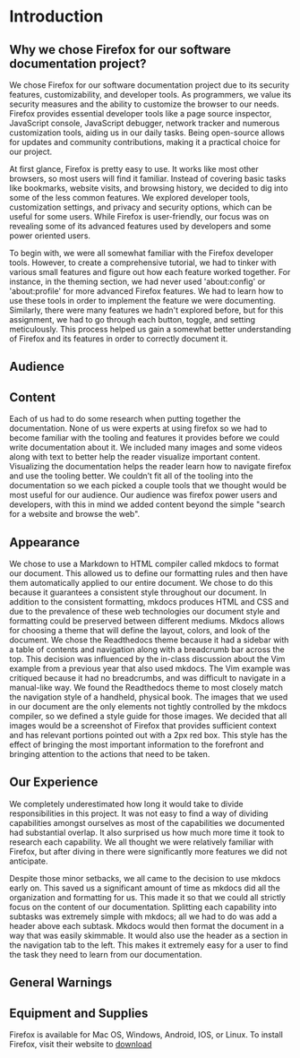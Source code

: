 # Introduction


## Why we chose Firefox for our software documentation project?

We chose Firefox for our software documentation project due to its security features, customizability, and developer tools. As programmers, we value its security measures and the ability to customize the browser to our needs. Firefox provides essential developer tools like a page source inspector, JavaScript console, JavaScript debugger, network tracker and numerous customization tools, aiding us in our daily tasks. Being open-source allows for updates and community contributions, making it a practical choice for our project.

At first glance, Firefox is pretty easy to use. It works like most other browsers, so most users will find it familiar. Instead of covering basic tasks like bookmarks, website visits, and browsing history, we decided to dig into some of the less common features. We explored developer tools, customization settings, and privacy and security options, which can be useful for some users. While Firefox is user-friendly, our focus was on revealing some of its advanced features used by developers and some power oriented users.	

To begin with, we were all somewhat familiar with the Firefox developer tools. However, to create a comprehensive tutorial, we had to tinker with various small features and figure out how each feature worked together. For instance, in the theming section, we had never used 'about:config' or 'about:profile' for more advanced Firefox features. We had to learn how to use these tools in order to implement the feature we were documenting. Similarly, there were many features we hadn't explored before, but for this assignment, we had to go through each button, toggle, and setting meticulously. This process helped us gain a somewhat better understanding of Firefox and its features in order to correctly document it.

## Audience

## Content
Each of us had to do some research when putting together the documentation. None of us were experts at using firefox so we had to become familiar with the tooling and features it provides before we could write documentation about it. We included many images and some videos along with text to better help the reader visualize important content. Visualizing the documentation helps the reader learn how to navigate firefox and use the tooling better.  We couldn’t fit all of the tooling into the documentation so we each picked a couple tools that we thought would be most useful for our audience. Our audience was firefox power users and developers, with this in mind we added content beyond the simple "search for a website and browse the web".

## Appearance
We chose to use a Markdown to HTML compiler called mkdocs to format our document. This allowed us to define our formatting rules and then have them automatically applied to our entire document. We chose to do this because it guarantees a consistent style throughout our document. In addition to the consistent formatting, mkdocs produces HTML and CSS and due to the prevalence of these web technologies our document style and formatting could be preserved between different mediums. Mkdocs allows for choosing a theme that will define the layout, colors, and look of the document. We chose the Readthedocs theme because it had a sidebar with a table of contents and navigation along with a breadcrumb bar across the top. This decision was influenced by the in-class discussion about the Vim example from a previous year that also used mkdocs. The Vim example was critiqued because it had no breadcrumbs, and was difficult to navigate in a manual-like way. We found the Readthedocs theme to most closely match the navigation style of a handheld, physical book. The images that we used in our document are the only elements not tightly controlled by the mkdocs compiler, so we defined a style guide for those images. We decided that all images would be a screenshot of Firefox that provides sufficient context and has relevant portions pointed out with a 2px red box. This style has the effect of bringing the most important information to the forefront and bringing attention to the actions that need to be taken. 

## Our Experience
We completely underestimated how long it would take to divide responsibilities in this project. It was not easy to find a way of dividing capabilities amongst ourselves as most of the capabilities we documented had substantial overlap. It also surprised us how much more time it took to research each capability. We all thought we were relatively familiar with Firefox, but after diving in there were significantly more features we did not anticipate. 

Despite those minor setbacks, we all came to the decision to use mkdocs early on. This saved us a significant amount of time as mkdocs did all the organization and formatting for us. This made it so that we could all strictly focus on the content of our documentation. Splitting each capability into subtasks was extremely simple with mkdocs; all we had to do was add a header above each subtask. Mkdocs would then format the document in a way that was easily skimmable. It would also use the header as a section in the navigation tab to the left. This makes it extremely easy for a user to find the task they need to learn from our documentation. 

## General Warnings 

## Equipment and Supplies
Firefox is available for Mac OS, Windows, Android, IOS, or Linux.  To install Firefox, visit their website to [download](https://www.mozilla.org/en-US/firefox/new/) 